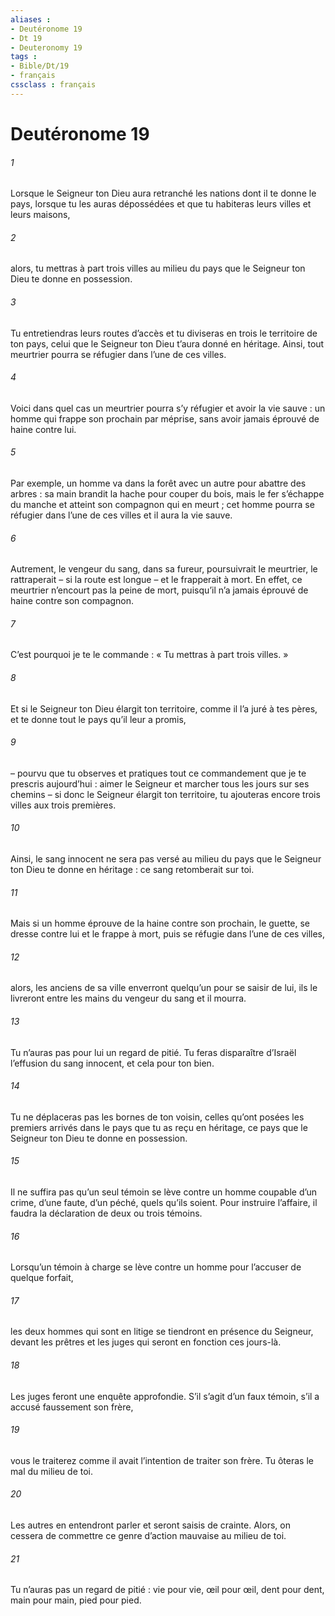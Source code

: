 ```yaml
---
aliases : 
- Deutéronome 19
- Dt 19
- Deuteronomy 19
tags : 
- Bible/Dt/19
- français
cssclass : français
---
```


# Deutéronome 19

###### 1
Lorsque le Seigneur ton Dieu aura retranché les nations dont il te donne le pays, lorsque tu les auras dépossédées et que tu habiteras leurs villes et leurs maisons,
###### 2
alors, tu mettras à part trois villes au milieu du pays que le Seigneur ton Dieu te donne en possession.
###### 3
Tu entretiendras leurs routes d’accès et tu diviseras en trois le territoire de ton pays, celui que le Seigneur ton Dieu t’aura donné en héritage. Ainsi, tout meurtrier pourra se réfugier dans l’une de ces villes.
###### 4
Voici dans quel cas un meurtrier pourra s’y réfugier et avoir la vie sauve : un homme qui frappe son prochain par méprise, sans avoir jamais éprouvé de haine contre lui.
###### 5
Par exemple, un homme va dans la forêt avec un autre pour abattre des arbres : sa main brandit la hache pour couper du bois, mais le fer s’échappe du manche et atteint son compagnon qui en meurt ; cet homme pourra se réfugier dans l’une de ces villes et il aura la vie sauve.
###### 6
Autrement, le vengeur du sang, dans sa fureur, poursuivrait le meurtrier, le rattraperait – si la route est longue – et le frapperait à mort. En effet, ce meurtrier n’encourt pas la peine de mort, puisqu’il n’a jamais éprouvé de haine contre son compagnon.
###### 7
C’est pourquoi je te le commande : « Tu mettras à part trois villes. »
###### 8
Et si le Seigneur ton Dieu élargit ton territoire, comme il l’a juré à tes pères, et te donne tout le pays qu’il leur a promis,
###### 9
– pourvu que tu observes et pratiques tout ce commandement que je te prescris aujourd’hui : aimer le Seigneur et marcher tous les jours sur ses chemins – si donc le Seigneur élargit ton territoire, tu ajouteras encore trois villes aux trois premières.
###### 10
Ainsi, le sang innocent ne sera pas versé au milieu du pays que le Seigneur ton Dieu te donne en héritage : ce sang retomberait sur toi.
###### 11
Mais si un homme éprouve de la haine contre son prochain, le guette, se dresse contre lui et le frappe à mort, puis se réfugie dans l’une de ces villes,
###### 12
alors, les anciens de sa ville enverront quelqu’un pour se saisir de lui, ils le livreront entre les mains du vengeur du sang et il mourra.
###### 13
Tu n’auras pas pour lui un regard de pitié. Tu feras disparaître d’Israël l’effusion du sang innocent, et cela pour ton bien.
###### 14
Tu ne déplaceras pas les bornes de ton voisin, celles qu’ont posées les premiers arrivés dans le pays que tu as reçu en héritage, ce pays que le Seigneur ton Dieu te donne en possession.
###### 15
Il ne suffira pas qu’un seul témoin se lève contre un homme coupable d’un crime, d’une faute, d’un péché, quels qu’ils soient. Pour instruire l’affaire, il faudra la déclaration de deux ou trois témoins.
###### 16
Lorsqu’un témoin à charge se lève contre un homme pour l’accuser de quelque forfait,
###### 17
les deux hommes qui sont en litige se tiendront en présence du Seigneur, devant les prêtres et les juges qui seront en fonction ces jours-là.
###### 18
Les juges feront une enquête approfondie. S’il s’agit d’un faux témoin, s’il a accusé faussement son frère,
###### 19
vous le traiterez comme il avait l’intention de traiter son frère. Tu ôteras le mal du milieu de toi.
###### 20
Les autres en entendront parler et seront saisis de crainte. Alors, on cessera de commettre ce genre d’action mauvaise au milieu de toi.
###### 21
Tu n’auras pas un regard de pitié : vie pour vie, œil pour œil, dent pour dent, main pour main, pied pour pied.
